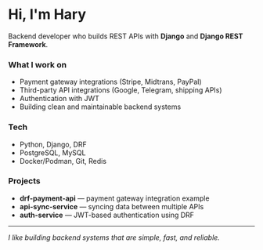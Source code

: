 # Hi, I'm Hary

Backend developer who builds REST APIs with **Django** and **Django REST Framework**.

### What I work on
- Payment gateway integrations (Stripe, Midtrans, PayPal)
- Third-party API integrations (Google, Telegram, shipping APIs)
- Authentication with JWT
- Building clean and maintainable backend systems

### Tech
- Python, Django, DRF  
- PostgreSQL, MySQL
- Docker/Podman, Git, Redis  

### Projects
- **drf-payment-api** — payment gateway integration example  
- **api-sync-service** — syncing data between multiple APIs  
- **auth-service** — JWT-based authentication using DRF  

---
*I like building backend systems that are simple, fast, and reliable.*


